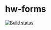 # hw-forms

[![Build status](https://ci.appveyor.com/api/projects/status/i4o7qpe3hy3mvm3y?svg=true)](https://ci.appveyor.com/project/OlyaMa/hw-forms)


